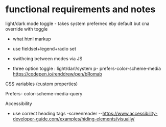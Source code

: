 # functional requirements and notes

light/dark mode toggle - takes system prefernec eby default but cna override with toggle

- what html markup 

- use fieldset+legend+radio set

- swithcing between modes via JS
- three option toggle : light/darl/system p- prefers-color-scheme-media
https://codepen.io/renddrew/pen/bRomab

CSS variables (custom properties)

Prefers- color-scheme-media-query

Accessibility
- use correct heading tags
-screenreader --https://www.accessibility-developer-guide.com/examples/hiding-elements/visually/
